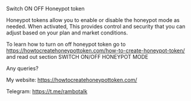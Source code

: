 Switch ON OFF Honeypot token

Honeypot tokens allow you to enable or disable the honeypot mode as needed. When activated,
This provides control and security that you can adjust based on your plan and market conditions.

To learn how to turn on off honeypot token go to https://howtocreatehoneypottoken.com/how-to-create-honeypot-token/ and read out section SWITCH ON/OFF HONEYPOT MODE

Any queries?

My website: https://howtocreatehoneypottoken.com/

Telegram: https://t.me/rambotalk
